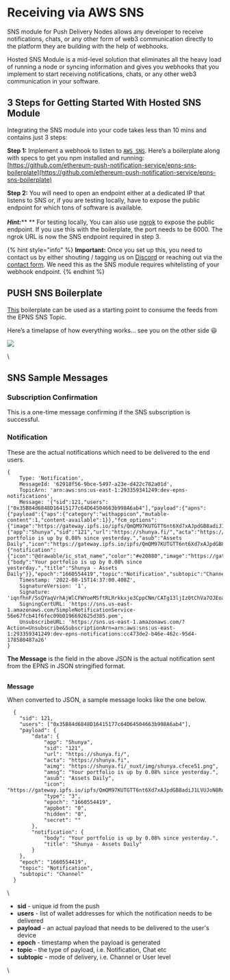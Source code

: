 # Receiving via AWS SNS

SNS module for Push Delivery Nodes allows any developer to receive notifications, chats, or any other form of web3 communication directly to the platform they are building with the help of webhooks.

Hosted SNS Module is a mid-level solution that eliminates all the heavy load of running a node or syncing information and gives you webhooks that you implement to start receiving notifications, chats, or any other web3 communication in your software.



## 3 Steps for Getting Started With Hosted SNS Module <a href="#4da3" id="4da3"></a>

Integrating the SNS module into your code takes less than 10 mins and contains just 3 steps:

**Step 1:** Implement a webhook to listen to [`AWS SNS`](https://docs.aws.amazon.com/sdk-for-javascript/v2/developer-guide/sns-examples.html). Here’s a boilerplate along with specs to get you npm installed and running: [https://github.com/ethereum-push-notification-service/epns-sns-boilerplate](https://github.com/ethereum-push-notification-service/epns-sns-boilerplate)

**Step 2:** You will need to open an endpoint either at a dedicated IP that listens to SNS or, if you are testing locally, have to expose the public endpoint for which tons of software is available.\
\
_**Hint:**_** ** For testing locally, You can also use [ngrok](https://ngrok.com/download) to expose the public endpoint. If you use this with the boilerplate, the port needs to be 6000. The ngrok URL is now the SNS endpoint required in step 3.

{% hint style="info" %}
**Important:** Once you set up this, you need to contact us by either shouting / tagging us on [Discord](https://discord.com/invite/YVPB99F9W5) or reaching out via the [contact form](https://epns.io/#contact). We need this as the SNS module requires whitelisting of your webhook endpoint.
{% endhint %}

## PUSH SNS Boilerplate

[This](https://github.com/ethereum-push-notification-service/epns-sns-boilerplate) boilerplate can be used as a starting point to consume the feeds from the EPNS SNS Topic.



Here’s a timelapse of how everything works… see you on the other side 😃

![](../../.gitbook/assets/1\_q0kbnXZqlt8a-Pfzi8uVIQ.gif)

\


## SNS Sample Messages <a href="#4da3" id="4da3"></a>

### &#x20;     Subscription Confirmation

&#x20;       This is a one-time message confirming if the SNS subscription is successful.



### &#x20;      Notification      &#x20;

&#x20;       These are the actual notifications which need to be delivered to the end users.

```
{
    Type: 'Notification',
    MessageId: '62918f56-9bce-5497-a23e-d422c782a01d',
    TopicArn: 'arn:aws:sns:us-east-1:293359341249:dev-epns-notifications',
    Message: '{"sid":121,"users":["0x35B84d6848D16415177c64D64504663b998A6ab4"],"payload":{"apns":{"payload":{"aps":{"category":"withappicon","mutable-content":1,"content-available":1}},"fcm_options":{"image":"https://gateway.ipfs.io/ipfs/QmQM97KUTGTT6nt6Xd7xAJpdGB8adiJ1LVUJoN8RoFUYfx"}},"data":{"app":"Shunya","sid":"121","url":"https://shunya.fi/","acta":"https://shunya.fi","aimg":"https://shunya.fi/_nuxt/img/shunya.cfece51.png","amsg":"Your portfolio is up by 0.08% since yesterday.","asub":"Assets Daily","icon":"https://gateway.ipfs.io/ipfs/QmQM97KUTGTT6nt6Xd7xAJpdGB8adiJ1LVUJoN8RoFUYfx","type":"3","epoch":"1660554419","appbot":"0","hidden":"0","secret":""},"android":{"notification":{"icon":"@drawable/ic_stat_name","color":"#e20880","image":"https://gateway.ipfs.io/ipfs/QmQM97KUTGTT6nt6Xd7xAJpdGB8adiJ1LVUJoN8RoFUYfx","default_vibrate_timings":true}},"notification":{"body":"Your portfolio is up by 0.08% since yesterday.","title":"Shunya - Assets Daily"}},"epoch":"1660554419","topic":"Notification","subtopic":"Channel"}',
    Timestamp: '2022-08-15T14:37:00.408Z',
    SignatureVersion: '1',
    Signature: 'iqnfhnF/SsQYaqVrhAjWlCFWYoeMSftRLRrkkxje3CppCNm/CATg13ljIz0tChVa7OJEoaVI/tpUERiuhZ9wxuGmDI6ReaGORam4Yda4CC0HqfitqYG8M0AamScXgiqN9hgcGHbbitYQWWIp2vmFKC+P1j9Hq9Lz19fBlHz1/9hJwHlRfKDADqh1I15wERZZGGUu//Z+S6bnJ9k2JrektKDNRukSihSU1u07563RirE+EJ6TCxQGUY4GzuuwlOu6vj9ESsVE4mBdfxnmNLsZoVBl87KHg7/z9Uh1IJTqkdRyN5+XXg4XDE1puYr9qypfhk8abmZQIrn5obrHDe+ZBQ==',
    SigningCertURL: 'https://sns.us-east-1.amazonaws.com/SimpleNotificationService-56e67fcb41f6fec09b0196692625d385.pem',
    UnsubscribeURL: 'https://sns.us-east-1.amazonaws.com/?Action=Unsubscribe&SubscriptionArn=arn:aws:sns:us-east-1:293359341249:dev-epns-notifications:cc473de2-b46e-462c-95d4-178580487a26'
}
```



**The Message** is the field in the above JSON is the actual notification sent from the EPNS in JSON stringified format.



\
**Message**

When converted to JSON, a sample message looks like the one below.

```
  {
  	"sid": 121,
  	"users": ["0x35B84d6848D16415177c64D64504663b998A6ab4"],
  	"payload": {
  		"data": {
  			"app": "Shunya",
  			"sid": "121",
  			"url": "https://shunya.fi/",
  			"acta": "https://shunya.fi",
  			"aimg": "https://shunya.fi/_nuxt/img/shunya.cfece51.png",
  			"amsg": "Your portfolio is up by 0.08% since yesterday.",
  			"asub": "Assets Daily",
  			"icon": "https://gateway.ipfs.io/ipfs/QmQM97KUTGTT6nt6Xd7xAJpdGB8adiJ1LVUJoN8RoFUYfx",
  			"type": "3",
  			"epoch": "1660554419",
  			"appbot": "0",
  			"hidden": "0",
  			"secret": ""
  		},
  		"notification": {
  			"body": "Your portfolio is up by 0.08% since yesterday.",
  			"title": "Shunya - Assets Daily"
  		}
  	},
  	"epoch": "1660554419",
  	"topic": "Notification",
  	"subtopic": "Channel"
  }
```

\


* **sid** - unique id from the push
* **users** - list of wallet addresses for which the notification needs to be delivered
* **payload** - an actual payload that needs to be delivered to the user's device
* **epoch** - timestamp when the payload is generated
* **topic** - the type of payload, i.e. Notification, Chat etc
* **subtopic** - mode of delivery, i.e. Channel or User level



\
